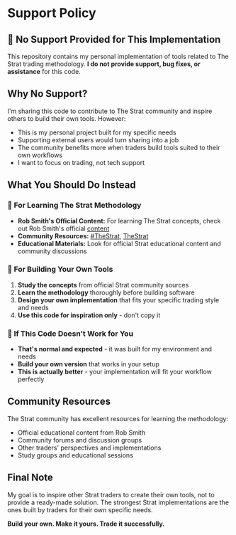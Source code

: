 # Support Policy

## 🚫 No Support Provided for This Implementation

This repository contains my personal implementation of tools related to The Strat trading methodology. **I do not provide support, bug fixes, or assistance** for this code.

## Why No Support?

I'm sharing this code to contribute to The Strat community and inspire others to build their own tools. However:

- This is my personal project built for my specific needs
- Supporting external users would turn sharing into a job
- The community benefits more when traders build tools suited to their own workflows
- I want to focus on trading, not tech support

## What You Should Do Instead

### 🎯 For Learning The Strat Methodology
- **Rob Smith's Official Content:** For learning The Strat concepts, check out Rob Smith's official [content](https://www.youtube.com/@smithsintheblack)
- **Community Resources:** [#TheStrat](https://x.com), [TheStrat](https://m.facebook.com/groups/TheStrat/)
- **Educational Materials:** Look for official Strat educational content and community discussions

### 🔨 For Building Your Own Tools
1. **Study the concepts** from official Strat community sources
2. **Learn the methodology** thoroughly before building software
3. **Design your own implementation** that fits your specific trading style and needs
4. **Use this code for inspiration only** - don't copy it

### 🤔 If This Code Doesn't Work for You
- **That's normal and expected** - it was built for my environment and needs
- **Build your own version** that works in your setup
- **This is actually better** - your implementation will fit your workflow perfectly

## Community Resources

The Strat community has excellent resources for learning the methodology:
- Official educational content from Rob Smith
- Community forums and discussion groups  
- Other traders' perspectives and implementations
- Study groups and educational sessions

## Final Note

My goal is to inspire other Strat traders to create their own tools, not to provide a ready-made solution. The strongest Strat implementations are the ones built by traders for their own specific needs.

**Build your own. Make it yours. Trade it successfully.**